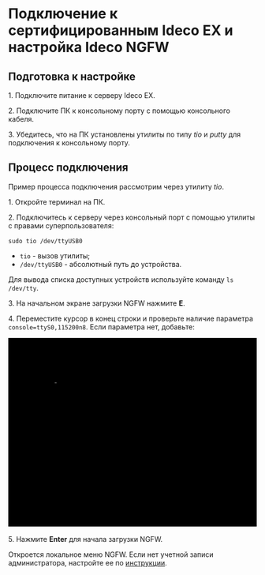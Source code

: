 # Подключение к сертифицированным Ideco EX и настройка Ideco NGFW

## Подготовка к настройке

1\. Подключите питание к серверу Ideco EX. 

2\. Подключите ПК к консольному порту с помощью консольного кабеля.

3\. Убедитесь, что на ПК установлены утилиты по типу *tio* и *putty* для подключения к консольному порту.

## Процесс подключения

Пример процесса подключения рассмотрим через утилиту *tio*.

1\. Откройте терминал на ПК.

2\. Подключитесь к серверу через консольный порт с помощью утилиты с правами суперпользователя: 

```
sudo tio /dev/ttyUSB0
```

- `tio` - вызов утилиты;
- `/dev/ttyUSB0` - абсолютный путь до устройства.

Для вывода списка доступных устройств используйте команду `ls /dev/tty`.

3\. На начальном экране загрузки NGFW нажмите **Е**.

4\. Переместите курсор в конец строки и проверьте наличие параметра `console=ttyS0,115200n8`. Если параметра нет, добавьте:

![](../../../_images/local-menu15.gif)

5\. Нажмите **Enter** для начала загрузки NGFW.

Откроется локальное меню NGFW. Если нет учетной записи администратора, настройте ее по [инструкции](https://docs.ideco.dev/installation/installation-process#sozdanie-uchetnoi-zapisi-administratora).